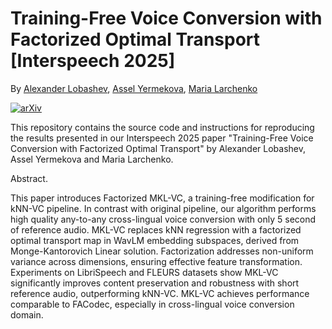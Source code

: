# Training-Free Voice Conversion with Factorized Optimal Transport [Interspeech 2025]
By [Alexander Lobashev](https://linkedin.com/in/alexander-lobashev), [Assel Yermekova](https://linkedin.com/in/allessyer), [Maria Larchenko](https://scholar.google.com/citations?user=9sjCJ1IAAAAJ&hl=en)

[![arXiv](https://img.shields.io/badge/Paper-arXiv-red.svg)](https://www.arxiv.org/abs/2506.09709)

This repository contains the source code and instructions for reproducing the results presented in our Interspeech 2025 paper "Training-Free Voice Conversion with Factorized Optimal Transport" by Alexander Lobashev, Assel Yermekova and Maria Larchenko.

Abstract.

This paper introduces Factorized MKL-VC, a training-free modification for kNN-VC pipeline.
In contrast with original pipeline, our algorithm performs high quality any-to-any cross-lingual voice conversion with only 5 second of reference audio. MKL-VC replaces kNN regression with a factorized optimal transport map in WavLM embedding subspaces, derived from Monge-Kantorovich Linear solution. Factorization addresses non-uniform variance across dimensions, ensuring effective feature transformation. Experiments on LibriSpeech and FLEURS datasets show MKL-VC significantly improves content preservation and robustness with short reference audio, outperforming kNN-VC. MKL-VC achieves performance comparable to FACodec, especially in cross-lingual voice conversion domain.
